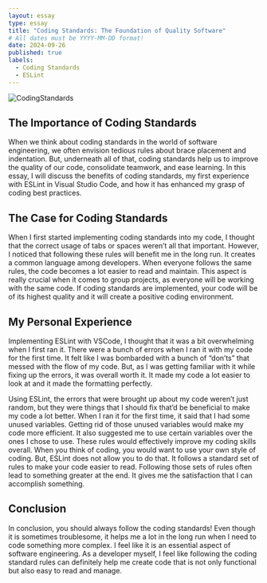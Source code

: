 ```yaml
---
layout: essay
type: essay
title: "Coding Standards: The Foundation of Quality Software"
# All dates must be YYYY-MM-DD format!
date: 2024-09-26
published: true
labels:
  - Coding Standards
  - ESLint
---
```

![CodingStandards](https://ioflood.com/blog/wp-content/uploads/2023/09/Python-script-adhering-to-PEP8-standards-checklist-formatted-code-Python-logo-300x300.jpg.webp)

## The Importance of Coding Standards

When we think about coding standards in the world of software engineering, we often envision tedious rules about brace placement and indentation. But, underneath all of that, coding standards help us to improve the quality of our code, consolidate teamwork, and ease learning. In this essay, I will discuss the benefits of coding standards, my first experience with ESLint in Visual Studio Code, and how it has enhanced my grasp of coding best practices.

## The Case for Coding Standards

When I first started implementing coding standards into my code, I thought that the correct usage of tabs or spaces weren’t all that important. However, I noticed that following these rules will benefit me in the long run. It creates a common language among developers. When everyone follows the same rules, the code becomes a lot easier to read and maintain. This aspect is really crucial when it comes to group projects, as everyone will be working with the same code. If coding standards are implemented, your code will be of its highest quality and it will create a positive coding environment.

## My Personal Experience

Implementing ESLint with VSCode, I thought that it was a bit overwhelming when I first ran it. There were a bunch of errors when I ran it with my code for the first time. It felt like I was bombarded with a bunch of “don’ts” that messed with the flow of my code. But, as I was getting familiar with it while fixing up the errors, it was overall worth it. It made my code a lot easier to look at and it made the formatting perfectly.

Using ESLint, the errors that were brought up about my code weren’t just random, but they were things that I should fix that’d be beneficial to make my code a lot better. When I ran it for the first time, it said that I had some unused variables. Getting rid of those unused variables would make my code more efficient. It also suggested me to use certain variables over the ones I chose to use. These rules would effectively improve my coding skills overall. When you think of coding, you would want to use your own style of coding. But, ESLint does not allow you to do that. It follows a standard set of rules to make your code easier to read. Following those sets of rules often lead to something greater at the end. It gives me the satisfaction that I can accomplish something.

## Conclusion

In conclusion, you should always follow the coding standards! Even though it is sometimes troublesome, it helps me a lot in the long run when I need to code something more complex. I feel like it is an essential aspect of software engineering. As a developer myself, I feel like following the coding standard rules can definitely help me create code that is not only functional but also easy to read and manage.
